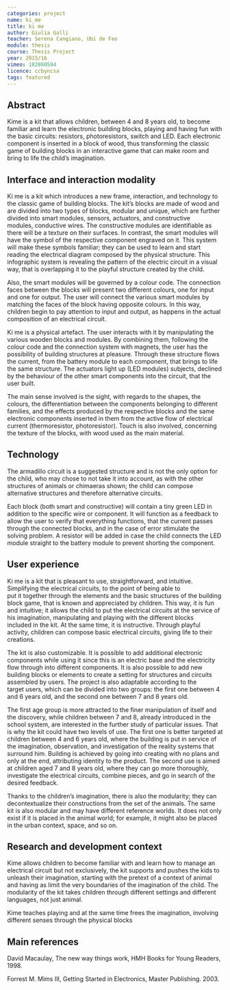 ```yaml
---
categories: project
name: ki_me
title: ki me
author: Giulia Galli
teacher: Serena Cangiano, Ubi de Feo
module: thesis
course: Thesis Project
year: 2015/16
vimeo: 182860594
licence: ccbyncsa
tags: featured
---
```

## Abstract

Kime is a kit that allows children, between 4 and 8 years old, to become familiar and learn the electronic building blocks, playing and having fun with the basic circuits: resistors, photoresistors, switch and LED.
Each electronic component is inserted in a block of wood, thus transforming the classic game of building blocks in an interactive game that can make room and bring to life the child’s imagination.

## Interface and interaction modality

Ki me is a kit which introduces a new frame, interaction, and technology to the classic game of building blocks. The kit’s blocks are made of wood and are divided into two types of blocks, modular and unique, which are further divided into smart modules, sensors, actuators, and constructive modules, conductive wires.
The constructive modules are identifiable as there will be a texture on their surfaces. In contrast, the smart modules will have the symbol of the respective component engraved on it. This system will make these symbols familiar; they can be used to learn and start reading the electrical diagram composed by the physical structure. This infographic system is revealing the pattern of the electric circuit in a visual way, that is overlapping it to the playful structure created by the child.

Also, the smart modules will be governed by a colour code. The connection faces between the blocks will present two different colours, one for input and one for output. The user will connect the various smart modules by matching the faces of the block having opposite colours. In this way, children begin to pay attention to input and output, as happens in the actual composition of an electrical circuit.

Ki me is a physical artefact. The user interacts with it by manipulating the various wooden blocks and modules. By combining them, following the colour code and the connection system with magnets, the user has the possibility of building structures at pleasure. Through these structure flows the current, from the battery module to each component, that brings to life the same structure. The actuators light up (LED modules) subjects, declined by the behaviour of the other smart components into the circuit, that the user built.

The main sense involved is the sight, with regards to the shapes, the colours, the differentiation between the components belonging to different families, and the effects produced by the respective blocks and the same electronic components inserted in them from the active flow of electrical current (thermoresistor, photoresistor). Touch is also involved, concerning the texture of the blocks, with wood used as the main material. 

## Technology

The armadillo circuit is a suggested structure and is not the only option for the child, who may chose to not take it into account, as with the other structures of animals or chimaeras shown; the child can compose alternative structures and therefore alternative circuits.

Each block (both smart and constructive) will contain a tiny green LED in addition to the specific wire or component. It will function as a feedback to allow the user to verify that everything functions, that the current passes through the connected blocks, and in the case of error stimulate the solving problem. A resistor will be added in case the child connects the LED module straight to the battery module to prevent shorting the component. 

## User experience

Ki me is a kit that is pleasant to use, straightforward, and intuitive. Simplifying the electrical circuits, to the point of being able to put it together through the elements and the basic structures of the building block game, that is known and appreciated by children. This way, it is fun and intuitive; it allows the child to put the electrical circuits at the service of his imagination, manipulating and playing with the different blocks included in the kit. At the same time, it is instructive. Through playful activity, children can compose basic electrical circuits, giving life to their creations.

The kit is also customizable. It is possible to add additional electronic components while using it since this is an electric base and the electricity flow through into different components. It is also possible to add new building blocks or elements to create a setting for structures and circuits assembled by users. The project is also adaptable according to the target users, which can be divided into two groups: the first one between 4 and 6 years old, and the second one between 7 and 8 years old.

The first age group is more attracted to the finer manipulation of itself and the discovery, while children between 7 and 8, already introduced in the school system, are interested in the further study of particular issues. That is why the kit could have two levels of use. The first one is better targeted at children between 4 and 6 years old, where the building is put in service of the imagination, observation, and investigation of the reality systems that surround him. Building is achieved by going into creating with no plans and only at the end, attributing identity to the product. The second use is aimed at children aged 7 and 8 years old, where they can go more thoroughly, investigate the electrical circuits, combine pieces, and go in search of the desired feedback.

Thanks to the children’s imagination, there is also the modularity; they can decontextualize their constructions from the set of the animals. The same kit is also modular and may have different reference worlds. It does not only exist if it is placed in the animal world; for example, it might also be placed in the urban context, space, and so on.

## Research and development context
Kime allows children to become familiar with and learn how to manage an electrical circuit but not exclusively, the kit supports and pushes the kids to unleash their imagination, starting with the pretext of a context of animal and having as limit the very boundaries of the imagination of the child. The modularity of the kit takes children through different settings and different languages, not just animal.

Kime teaches playing and at the same time frees the imagination, involving different senses through the physical blocks

## Main references
David Macaulay, The new way things work, HMH Books for Young Readers, 1998.

Forrest M. Mims III, Getting Started in Electronics, Master Publishing. 2003.
